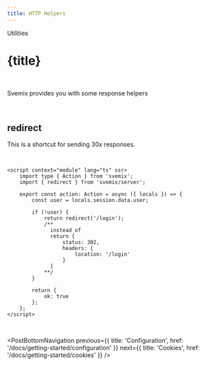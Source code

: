 ```yaml
---
title: HTTP Helpers
---
```


<script context="module">
	export const prerender = true;
</script>
<script>
	import PostBottomNavigation from "../../../components/PostBottomNavigation.svelte";
</script>

<p class="mb-4 leading-6 font-semibold text-sky-300">Utilities</p>

# {title}

<br>

Svemix provides you with some response helpers

<br>

<h2 id="example">redirect</h2>

This is a shortcut for sending 30x responses.

<br>

```svelte
<script context="module" lang="ts" ssr>
	import type { Action } from 'svemix';
	import { redirect } from 'svemix/server';

	export const action: Action = async ({ locals }) => {
		const user = locals.session.data.user;

		if (!user) {
			return redirect('/login');
			/**
			  instead of
			  return {
				  status: 302,
				  headers: {
					  location: '/login'
				  }
			  }
			**/
		}

		return {
			ok: true
		};
	};
</script>
```

<br>

<PostBottomNavigation
previous={{ title: 'Configuration', href: '/docs/getting-started/configuration' }}
next={{ title: 'Cookies', href: '/docs/getting-started/cookies' }}
/>
